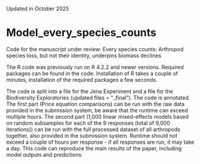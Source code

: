 Updated in October 2025
# Model_every_species_counts
Code for the manuscript under review:
Every species counts: Arthropod species loss, but not their identity, underpins biomass declines

The R code was previously run on R 4.2.2 and newer versions. Required packages can be found in the code. Installation of R takes a couple of minutes, installation of the required packages a few seconds.

The code is split into a file for the Jena Experiment and a file for the Biodiversity Exploratories (updated files = "_final"). The code is annotated.
The first part (Price equation comparisons) can be run with the raw data provided in the submission system, be aware that the runtime can exceed multiple hours.
The second part (1,000 linear mixed-effects models based on random subsamples for each of the 9 responses (total of 9,000 iterations)) can be run with the full processed dataset of all arthropods together, also provided in the submission system. Runtime should not exceed a couple of hours per response - if all responses are run, it may take a day. This code can reproduce the main results of the paper, including model outputs and predictions.
